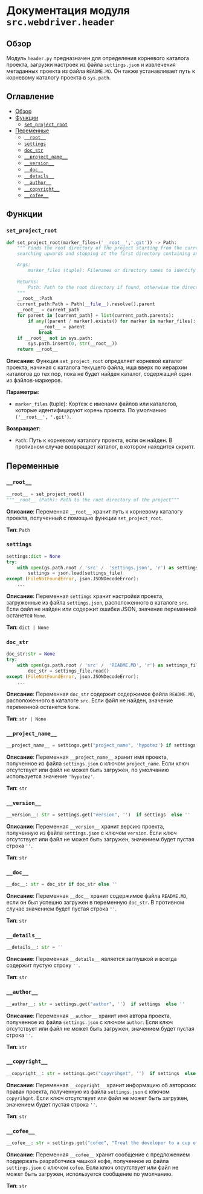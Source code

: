 # Документация модуля `src.webdriver.header`

## Обзор

Модуль `header.py` предназначен для определения корневого каталога проекта, загрузки настроек из файла `settings.json` и извлечения метаданных проекта из файла `README.MD`. Он также устанавливает путь к корневому каталогу проекта в `sys.path`.

## Оглавление

-   [Обзор](#обзор)
-   [Функции](#функции)
    -   [`set_project_root`](#set_project_root)
-   [Переменные](#переменные)
    -   [`__root__`](#__root__)
    -   [`settings`](#settings)
    -   [`doc_str`](#doc_str)
    -   [`__project_name__`](#__project_name__)
    -   [`__version__`](#__version__)
    -   [`__doc__`](#__doc__)
    -   [`__details__`](#__details__)
    -   [`__author__`](#__author__)
    -   [`__copyright__`](#__copyright__)
    -   [`__cofee__`](#__cofee__)

## Функции

### `set_project_root`

```python
def set_project_root(marker_files=('__root__','.git')) -> Path:
    """ Finds the root directory of the project starting from the current file's directory,
    searching upwards and stopping at the first directory containing any of the marker files.

    Args:
        marker_files (tuple): Filenames or directory names to identify the project root.
    
    Returns:
        Path: Path to the root directory if found, otherwise the directory where the script is located.
    """
    __root__:Path
    current_path:Path = Path(__file__).resolve().parent
    __root__ = current_path
    for parent in [current_path] + list(current_path.parents):
        if any((parent / marker).exists() for marker in marker_files):
            __root__ = parent
            break
    if __root__ not in sys.path:
        sys.path.insert(0, str(__root__))
    return __root__
```

**Описание**: Функция `set_project_root` определяет корневой каталог проекта, начиная с каталога текущего файла, ища вверх по иерархии каталогов до тех пор, пока не будет найден каталог, содержащий один из файлов-маркеров.

**Параметры**:

-   `marker_files` (tuple): Кортеж с именами файлов или каталогов, которые идентифицируют корень проекта. По умолчанию `('__root__', '.git')`.

**Возвращает**:

-   `Path`: Путь к корневому каталогу проекта, если он найден. В противном случае возвращает каталог, в котором находится скрипт.

## Переменные

### `__root__`

```python
__root__ = set_project_root()
"""__root__ (Path): Path to the root directory of the project"""
```

**Описание**: Переменная `__root__` хранит путь к корневому каталогу проекта, полученный с помощью функции `set_project_root`.

**Тип**: `Path`

### `settings`

```python
settings:dict = None
try:
    with open(gs.path.root / 'src' /  'settings.json', 'r') as settings_file:
        settings = json.load(settings_file)
except (FileNotFoundError, json.JSONDecodeError):
    ...
```

**Описание**: Переменная `settings` хранит настройки проекта, загруженные из файла `settings.json`, расположенного в каталоге `src`. Если файл не найден или содержит ошибки JSON, значение переменной останется `None`.

**Тип**: `dict | None`

### `doc_str`

```python
doc_str:str = None
try:
    with open(gs.path.root / 'src' /  'README.MD', 'r') as settings_file:
        doc_str = settings_file.read()
except (FileNotFoundError, json.JSONDecodeError):
    ...
```

**Описание**: Переменная `doc_str` содержит содержимое файла `README.MD`, расположенного в каталоге `src`. Если файл не найден, значение переменной останется `None`.

**Тип**: `str | None`

### `__project_name__`

```python
__project_name__ = settings.get("project_name", 'hypotez') if settings  else 'hypotez'
```

**Описание**: Переменная `__project_name__` хранит имя проекта, полученное из файла `settings.json` с ключом `project_name`. Если ключ отсутствует или файл не может быть загружен, по умолчанию используется значение `'hypotez'`.

**Тип**: `str`

### `__version__`

```python
__version__: str = settings.get("version", '')  if settings  else ''
```

**Описание**: Переменная `__version__` хранит версию проекта, полученную из файла `settings.json` с ключом `version`. Если ключ отсутствует или файл не может быть загружен, значением будет пустая строка `''`.

**Тип**: `str`

### `__doc__`

```python
__doc__: str = doc_str if doc_str else ''
```

**Описание**: Переменная `__doc__` хранит содержимое файла `README.MD`, если он был успешно загружен в переменную `doc_str`. В противном случае значением будет пустая строка `''`.

**Тип**: `str`

### `__details__`

```python
__details__: str = ''
```

**Описание**: Переменная `__details__` является заглушкой и всегда содержит пустую строку `''`.

**Тип**: `str`

### `__author__`

```python
__author__: str = settings.get("author", '')  if settings  else ''
```

**Описание**: Переменная `__author__` хранит имя автора проекта, полученное из файла `settings.json` с ключом `author`. Если ключ отсутствует или файл не может быть загружен, значением будет пустая строка `''`.

**Тип**: `str`

### `__copyright__`

```python
__copyright__: str = settings.get("copyrihgnt", '')  if settings  else ''
```

**Описание**: Переменная `__copyright__` хранит информацию об авторских правах проекта, полученную из файла `settings.json` с ключом `copyrihgnt`. Если ключ отсутствует или файл не может быть загружен, значением будет пустая строка `''`.

**Тип**: `str`

### `__cofee__`

```python
__cofee__: str = settings.get("cofee", "Treat the developer to a cup of coffee for boosting enthusiasm in development: https://boosty.to/hypo69")  if settings  else "Treat the developer to a cup of coffee for boosting enthusiasm in development: https://boosty.to/hypo69"
```

**Описание**: Переменная `__cofee__` хранит сообщение с предложением поддержать разработчика чашкой кофе, полученное из файла `settings.json` с ключом `cofee`. Если ключ отсутствует или файл не может быть загружен, используется сообщение по умолчанию.

**Тип**: `str`